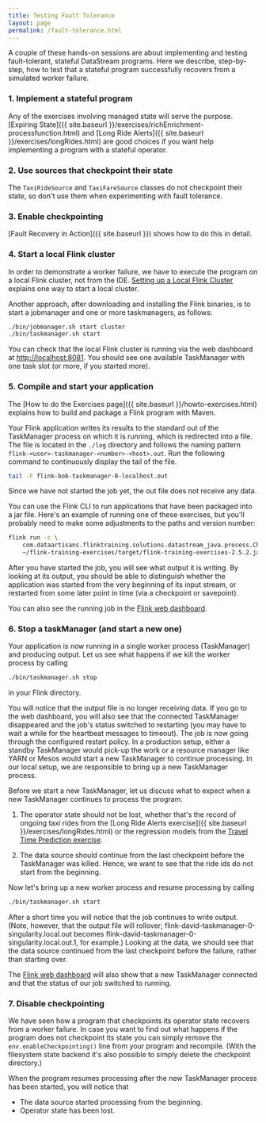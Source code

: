 ```yaml
---
title: Testing Fault Tolerance
layout: page
permalink: /fault-tolerance.html
---
```


A couple of these hands-on sessions are about implementing and testing fault-tolerant, stateful DataStream programs.
Here we describe, step-by-step, how to test that a stateful program successfully recovers from a simulated worker failure.

### 1. Implement a stateful program

Any of the exercises involving managed state will serve the purpose. [Expiring State]({{ site.baseurl }}/exercises/richEnrichment-processfunction.html) and [Long Ride Alerts]({{ site.baseurl }}/exercises/longRides.html) are good choices if you want help implementing a program with a stateful operator.

### 2. Use sources that checkpoint their state

The `TaxiRideSource` and `TaxiFareSource` classes do not checkpoint their state, so don't use them when experimenting with fault tolerance.

### 3. Enable checkpointing

[Fault Recovery in Action]({{ site.baseurl }}) shows how to do this in detail.

### 4. Start a local Flink cluster

In order to demonstrate a worker failure, we have to execute the program on a local Flink cluster, not from the IDE.  [Setting up a Local Flink Cluster]({{site.baseurl}}/devEnvSetup.html) explains one way to start a local cluster.

Another approach, after downloading and installing the Flink binaries, is to start a jobmanager and one or more taskmanagers, as follows:

~~~bash
./bin/jobmanager.sh start cluster
./bin/taskmanager.sh start
~~~

You can check that the local Flink cluster is running via the web dashboard at [http://localhost:8081](http://localhost:8081). You should see one available TaskManager with one task slot (or more, if you started more).

### 5. Compile and start your application

The [How to do the Exercises page]({{ site.baseurl }}/howto-exercises.html) explains how to build and package a Flink program with Maven.

Your Flink application writes its results to the standard out of the TaskManager process on which it is running, which is redirected into a file. The file is located in the `./log` directory and follows the naming pattern `flink-<user>-taskmanager-<number>-<host>.out`. Run the following command to continuously display the tail of the file.

~~~bash
tail -F flink-bob-taskmanager-0-localhost.out
~~~~

Since we have not started the job yet, the out file does not receive any data.

You can use the Flink CLI to run applications that have been packaged into a jar file. Here's an example of running one of these exercises, but you'll probably need to make some adjustments to the paths and version number:

~~~bash
flink run -c \  
    com.dataartisans.flinktraining.solutions.datastream_java.process.CheckpointedLongRidesSolution \
    ~/flink-training-exercises/target/flink-training-exercises-2.5.2.jar
~~~

After you have started the job, you will see what output it is writing. By looking at its output, you should be able to distinguish whether the application was started from the very beginning of its input stream, or restarted from some later point in time (via a checkpoint or savepoint).

You can also see the running job in the [Flink web dashboard](http://localhost:8081).

### 6. Stop a taskManager (and start a new one)

Your application is now running in a single worker process (TaskManager) and producing output. Let us see what happens if we kill the worker process by calling

~~~bash
./bin/taskmanager.sh stop
~~~

in your Flink directory.

You will notice that the output file is no longer receiving data. If you go to the web dashboard, you will also see that the connected TaskManager disappeared and the job's status switched to restarting (you may have to wait a while for the heartbeat messages to timeout). The job is now going through the configured restart policy. In a production setup, either a standby TaskManager would pick-up the work or a resource manager like YARN or Mesos would start a new TaskManager to continue processing. In our local setup, we are responsible to bring up a new TaskManager process.

Before we start a new TaskManager, let us discuss what to expect when a new TaskManager continues to process the program.

1. The operator state should not be lost, whether that's the record of ongoing taxi rides from the [Long Ride Alerts exercise]({{ site.baseurl }}/exercises/longRides.html) or the regression models from the [Travel Time Prediction exercise]({{site.baseurl}}/exercises/timePrediction.html).

2. The data source should continue from the last checkpoint before the TaskManager was killed. Hence, we want to see that the ride ids do not start from the beginning.

Now let's bring up a new worker process and resume processing by calling

~~~bash
./bin/taskmanager.sh start
~~~

After a short time you will notice that the job continues to write output. (Note, however, that the output file will rollover; flink-david-taskmanager-0-singularity.local.out becomes flink-david-taskmanager-0-singularity.local.out.1, for example.) Looking at the data, we should see that the data source continued from the last checkpoint before the failure, rather than starting over.

The [Flink web dashboard](http://localhost:8081) will also show that a new TaskManager connected and that the status of our job switched to running.

### 7. Disable checkpointing

We have seen how a program that checkpoints its operator state recovers from a worker failure. In case you want to find out what happens if the program does not checkpoint its state you can simply remove the `env.enableCheckpointing()` line from your program and recompile. (With the filesystem state backend it's also possible to simply delete the checkpoint directory.)

When the program resumes processing after the new TaskManager process has been started, you will notice that

* The data source started processing from the beginning.
* Operator state has been lost.
